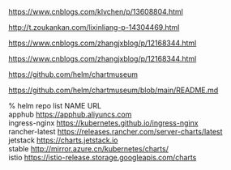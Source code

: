 https://www.cnblogs.com/klvchen/p/13608804.html

http://t.zoukankan.com/lixinliang-p-14304469.html

https://www.cnblogs.com/zhangjxblog/p/12168344.html

https://www.cnblogs.com/zhangjxblog/p/12168344.html

https://github.com/helm/chartmuseum

https://github.com/helm/chartmuseum/blob/main/README.md


 % helm repo list
NAME            URL                                                
apphub          https://apphub.aliyuncs.com                        
ingress-nginx   https://kubernetes.github.io/ingress-nginx         
rancher-latest  https://releases.rancher.com/server-charts/latest  
jetstack        https://charts.jetstack.io                         
stable          http://mirror.azure.cn/kubernetes/charts/          
istio           https://istio-release.storage.googleapis.com/charts

